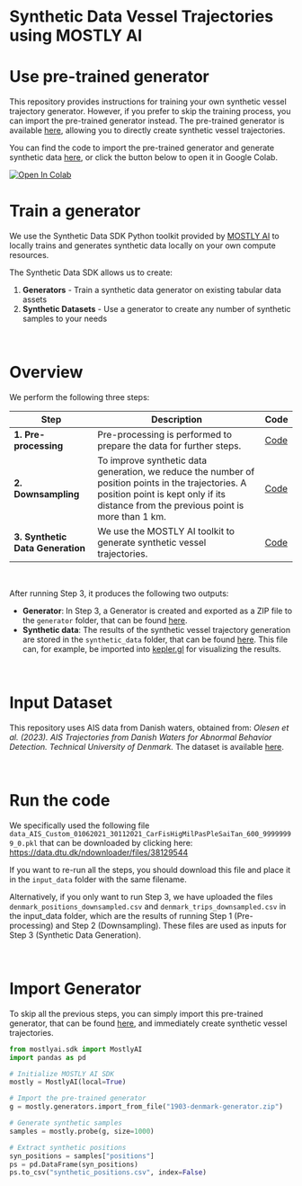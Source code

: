 # Synthetic Data Vessel Trajectories using MOSTLY AI

# Use pre-trained generator
This repository provides instructions for training your own synthetic vessel trajectory generator. However, if you prefer to skip the training process, you can import the pre-trained generator instead. The pre-trained generator is available [here](https://github.com/nina-verbeeke-tue/mostlyai-synthetic-vessel-trajectories/tree/main/generator), allowing you to directly create synthetic vessel trajectories. 

You can find the code to import the pre-trained generator and generate synthetic data [here](https://github.com/nina-verbeeke-tue/mostlyai-synthetic-vessel-trajectories/blob/main/notebooks/example/importing_pretrained_mostlyai_generator.ipynb), or click the button below to open it in Google Colab.

<a target="_blank" href="https://colab.research.google.com/github/nina-verbeeke-tue/mostlyai-synthetic-vessel-trajectories/blob/main/notebooks/example/importing_pretrained_mostlyai_generator.ipynb">
  <img src="https://colab.research.google.com/assets/colab-badge.svg" alt="Open In Colab"/>
</a>

<br />


# Train a generator

We use the Synthetic Data SDK Python toolkit provided by [MOSTLY AI](https://github.com/mostly-ai/mostlyai) to locally trains and generates synthetic data locally on your own compute resources.

The Synthetic Data SDK allows us to create:

1. **Generators** - Train a synthetic data generator on existing tabular data assets
2. **Synthetic Datasets** - Use a generator to create any number of synthetic samples to your needs

<br />

# Overview

We perform the following three steps:

| Step                     | Description                                                                                              | Code |
|--------------------------|----------------------------------------------------------------------------------------------------------|--------------|
| **1. Pre-processing**       | Pre-processing is performed to prepare the data for further steps.                                      | [Code](https://github.com/nina-verbeeke-tue/mostlyai-synthetic-vessel-trajectories/blob/main/notebooks/1_pre_process.ipynb) |
| **2. Downsampling**         | To improve synthetic data generation, we reduce the number of position points in the trajectories. A position point is kept only if its distance from the previous point is more than 1 km. | [Code](https://github.com/nina-verbeeke-tue/mostlyai-synthetic-vessel-trajectories/blob/main/notebooks/2_downsampling.ipynb) |
| **3. Synthetic Data Generation** | We use the MOSTLY AI toolkit to generate synthetic vessel trajectories.                         | [Code](https://github.com/nina-verbeeke-tue/mostlyai-synthetic-vessel-trajectories/blob/main/notebooks/3_mostly_ai.ipynb) |

<br />

After running Step 3, it produces the following two outputs:

* **Generator**: In Step 3, a Generator is created and exported as a ZIP file to the `generator` folder, that can be found [here](https://github.com/nina-verbeeke-tue/mostlyai-synthetic-vessel-trajectories/tree/main/generator). 
* **Synthetic data**: The results of the synthetic vessel trajectory generation are stored in the `synthetic_data` folder, that can be found [here](https://github.com/nina-verbeeke-tue/mostlyai-synthetic-vessel-trajectories/tree/main/synthetic_data). This file can, for example, be imported into [kepler.gl](https://kepler.gl/) for visualizing the results.

<br />

# Input Dataset

This repository uses AIS data from Danish waters, obtained from:  _Olesen et al. (2023). AIS Trajectories from Danish Waters for Abnormal Behavior Detection. Technical University of Denmark._  The dataset is available [here](https://data.dtu.dk/collections/AIS_Trajectories_from_Danish_Waters_for_Abnormal_Behavior_Detection/6287841).

<br />

# Run the code
We specifically used the following file `data_AIS_Custom_01062021_30112021_CarFisHigMilPasPleSaiTan_600_99999999_0.pkl` that can be downloaded by clicking here: https://data.dtu.dk/ndownloader/files/38129544

If you want to re-run all the steps, you should download this file and place it in the `input_data` folder with the same filename.

Alternatively, if you only want to run Step 3, we have uploaded the files `denmark_positions_downsampled.csv` and `denmark_trips_downsampled.csv` in the input_data folder, which are the results of running Step 1 (Pre-processing) and Step 2 (Downsampling). These files are used as inputs for Step 3 (Synthetic Data Generation).

<br />

# Import Generator

To skip all the previous steps, you can simply import this pre-trained generator, that can be found [here](https://github.com/nina-verbeeke-tue/mostlyai-synthetic-vessel-trajectories/tree/main/generator), and immediately create synthetic vessel trajectories.


```python
from mostlyai.sdk import MostlyAI
import pandas as pd 

# Initialize MOSTLY AI SDK
mostly = MostlyAI(local=True)

# Import the pre-trained generator
g = mostly.generators.import_from_file("1903-denmark-generator.zip")

# Generate synthetic samples
samples = mostly.probe(g, size=1000)

# Extract synthetic positions
syn_positions = samples["positions"]
ps = pd.DataFrame(syn_positions)
ps.to_csv("synthetic_positions.csv", index=False)
```